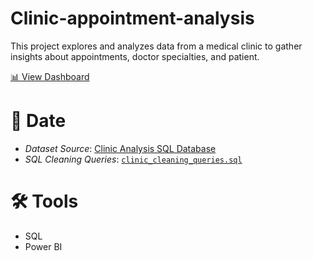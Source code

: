 # Clinic-appointment-analysis

This project explores and analyzes data from a medical clinic to gather insights about appointments, doctor specialties, and patient.

[📊 View Dashboard](https://app.powerbi.com/view?r=eyJrIjoiNTE3MDk2MDktZWRmNi00YWE0LThkYzEtYWVhYWZhZmIwYjMwIiwidCI6IjA5OTFkM2NiLWY3MTYtNDY0My05NGUwLTQxYzE5Y2MzZWQ1NSJ9)

# 📁 Date
- *Dataset Source*: [Clinic Analysis SQL Database](https://www.kaggle.com/datasets/rizwanali324/clinic-case-study-dataset?resource=download)  
- *SQL Cleaning Queries*: [`clinic_cleaning_queries.sql`](clinic_cleaning_queries.sql)

# 🛠 Tools
- SQL
- Power BI
